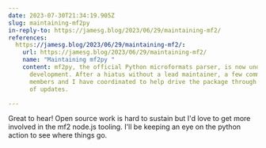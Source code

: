 ```yaml
---
date: 2023-07-30T21:34:19.905Z
slug: maintaining-mf2py
in-reply-to: https://jamesg.blog/2023/06/29/maintaining-mf2/
references:
  https://jamesg.blog/2023/06/29/maintaining-mf2/:
    url: https://jamesg.blog/2023/06/29/maintaining-mf2/
    name: "Maintaining mf2py "
    content: mf2py, the official Python microformats parser, is now under active
      development. After a hiatus without a lead maintainer, a few community
      members and I have coordinated to help drive the package through a series
      of updates.

---
```


Great to hear! Open source work is hard to sustain but I'd love to get more involved in the mf2 node.js tooling. I'll be keeping an eye on the python action to see where things go.
